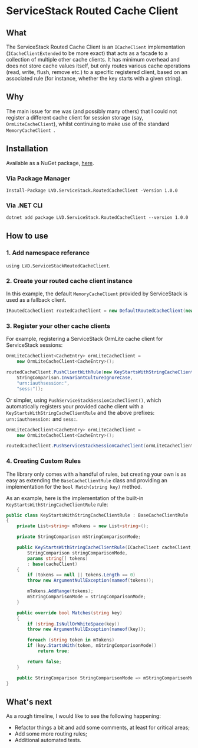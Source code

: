 # ServiceStack Routed Cache Client

## What

The ServiceStack Routed Cache Client is an `ICacheClient` implementation 
(`ICacheClientExtended` to be more exact) that acts as a facade 
to a collection of multiple other cache clients. 
It has minimum overhead and does not store cache values itself, but only routes 
various cache operations (read, write, flush, remove etc.) to a specific registered client, 
based on an associated rule  (for instance, whether the key starts with a given string).  

## Why 

The main issue for me was (and possibly many others) that I could not register 
a different cache client for session storage (say, `OrmLiteCacheClient`), 
whilst continuing to make use of the standard `MemoryCacheClient `.  

## Installation

Available as a NuGet package, [here](https://www.nuget.org/packages/LVD.ServiceStack.RoutedCacheClient/).

### Via Package Manager

`Install-Package LVD.ServiceStack.RoutedCacheClient -Version 1.0.0`

### Via .NET CLI
`dotnet add package LVD.ServiceStack.RoutedCacheClient --version 1.0.0`

## How to use

### 1. Add namespace referance

`using LVD.ServiceStackRoutedCacheClient`.

### 2. Create your routed cache client instance

In this example, the default `MemoryCacheClient` provided by ServiceStack is used as a fallback client.

```csharp
IRoutedCacheClient routedCacheClient = new DefaultRoutedCacheClient(new MemoryCacheClient());
```

### 3. Register your other cache clients

For example, registering a ServiceStack OrmLite cache client for ServiceStack sessions:

```csharp
OrmLiteCacheClient<CacheEntry> ormLiteCacheClient =
    new OrmLiteCacheClient<CacheEntry>();

routedCacheClient.PushClientWithRule(new KeyStartsWithStringCacheClientRule(ormLiteCacheClient,
    StringComparison.InvariantCultureIgnoreCase,
    "urn:iauthsession:",
    "sess:"));
```

Or simpler, using `PushServiceStackSessionCacheClient()`, which automatically registers your provided cache client
with a `KeyStartsWithStringCacheClientRule` and the above prefixes: `urn:iauthsession:` and `sess:`.

```csharp
OrmLiteCacheClient<CacheEntry> ormLiteCacheClient =
    new OrmLiteCacheClient<CacheEntry>();

routedCacheClient.PushServiceStackSessionCacheClient(ormLiteCacheClient);
```

### 4. Creating Custom Rules

The library only comes with a handful of rules, but creating your own 
is as easy as extending the `BaseCacheClientRule` class and providing 
an implementation for the `bool Match(string key)` method. 

As an example, here is the implementation of the built-in `KeyStartsWithStringCacheClientRule` rule:

```csharp
public class KeyStartsWithStringCacheClientRule : BaseCacheClientRule
{
    private List<string> mTokens = new List<string>();

    private StringComparison mStringComparisonMode;

    public KeyStartsWithStringCacheClientRule(ICacheClient cacheClient,
        StringComparison stringComparisonMode,
        params string[] tokens)
        : base(cacheClient)
    {
        if (tokens == null || tokens.Length == 0)
        throw new ArgumentNullException(nameof(tokens));

        mTokens.AddRange(tokens);
        mStringComparisonMode = stringComparisonMode;
    }

    public override bool Matches(string key)
    {
        if (string.IsNullOrWhiteSpace(key))
        throw new ArgumentNullException(nameof(key));

        foreach (string token in mTokens)
        if (key.StartsWith(token, mStringComparisonMode))
            return true;

        return false;
    }

    public StringComparison StringComparisonMode => mStringComparisonMode;
}
```

## What's next

As a rough timeline, I would like to see the following happening:

- Refactor things a bit and add some comments, at least for critical areas;
- Add some more routing rules;
- Additional automated tests.